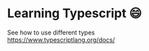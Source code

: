 # Learning Typescript :smile:


See how to use different types   
https://www.typescriptlang.org/docs/


